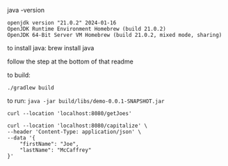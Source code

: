 java -version

```
openjdk version "21.0.2" 2024-01-16
OpenJDK Runtime Environment Homebrew (build 21.0.2)
OpenJDK 64-Bit Server VM Homebrew (build 21.0.2, mixed mode, sharing)
```

to install java:
brew install java

follow the step at the bottom of that readme

to build: 

`./gradlew build`

to run:
`java -jar build/libs/demo-0.0.1-SNAPSHOT.jar`

`curl --location 'localhost:8080/getJoes'`

```
curl --location 'localhost:8080/capitalize' \
--header 'Content-Type: application/json' \
--data '{
    "firstName": "Joe",
    "lastName": "McCaffrey"
}'
```
